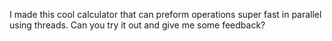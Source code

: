 I made this cool calculator that can preform operations super fast in parallel using threads. Can you try it out and give me some feedback?
